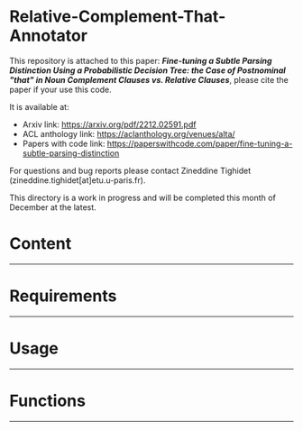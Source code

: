 # Relative-Complement-That-Annotator

This repository is attached to this paper: <b><i>Fine-tuning a Subtle Parsing Distinction Using a Probabilistic Decision Tree: the Case of Postnominal "that" in Noun Complement Clauses vs. Relative Clauses</i></b>, please cite the paper if your use this code.

It is available at:
<ul>
  <li>Arxiv link: <a href="https://arxiv.org/pdf/2212.02591.pdf">https://arxiv.org/pdf/2212.02591.pdf</a></li>
  <li>ACL anthology link: <a href="https://aclanthology.org/venues/alta/">https://aclanthology.org/venues/alta/</a></li>
  <li>Papers with code link: <a href="https://paperswithcode.com/paper/fine-tuning-a-subtle-parsing-distinction">https://paperswithcode.com/paper/fine-tuning-a-subtle-parsing-distinction</a></li>
</ul>

For questions and bug reports please contact Zineddine Tighidet (zineddine.tighidet[at]etu.u-paris.fr).

This directory is a work in progress and will be completed this month of December at the latest.


# Content
<hr>

# Requirements
<hr>

# Usage
<hr>

# Functions
<hr>
